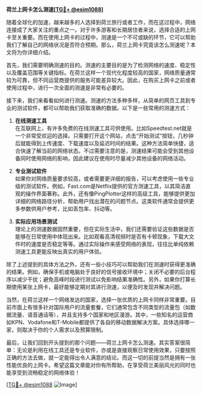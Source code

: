 **荷兰上网卡怎么测速[[TG💪+ @esim1088](https://t.me/s/esim1088)]**

随着全球化的加速，越来越多的人选择到荷兰旅行或者工作，而在这过程中，网络连接成了大家关注的重点之一。对于许多游客和长期居住者来说，选择合适的上网卡至关重要。而在使用上网卡的过程中，测速是一个不可或缺的环节，它可以帮助我们了解自己的网络状况是否符合预期。那么，荷兰上网卡究竟该怎么测速呢？本文将为你详细介绍。

首先，我们需要明确测速的目的。测速的主要目的是为了检测网络的速度、稳定性以及覆盖范围等关键指标。在荷兰这样一个现代化程度较高的国家，网络质量通常较为可靠，但不同运营商提供的服务可能差异较大。因此，在购买上网卡之前或者使用过程中，进行一次全面的测速是非常有必要的。

接下来，我们来看看如何进行测速。测速的方法多种多样，从简单的网页工具到专业的测试软件，都可以帮助我们获取准确的数据。以下是一些常用的测速方式：

1. **在线测速工具**  
   在互联网上，有许多免费的在线测速工具可供使用。比如Speedtest.net就是一个非常受欢迎的选择。只需要打开这个网站，点击“开始测试”按钮，几秒钟后就能得到上传速度、下载速度以及延迟时间的结果。这种方法简单快捷，适合快速了解当前的网络状态。不过需要注意的是，测速结果可能会受到其他设备同时使用网络的影响，因此建议在使用时尽量减少其他设备的网络活动。

2. **专业测试软件**  
   如果你对网络质量要求较高，或者需要更详细的报告，可以考虑使用一些专业级的测试软件。例如，Fast.com是Netflix提供的官方测速工具，以其简洁直观的操作界面著称。此外，还有像PingPlotter这样的高级工具，能够提供更加详细的网络路径分析，帮助用户找出潜在的问题节点。这类软件通常会提供更多参数供用户参考，比如丢包率、抖动等。

3. **实际应用场景测试**  
   理论上的测速数据固然重要，但在实际生活中，我们还需要验证这些数据是否能够在日常使用中体现出来。比如观看高清视频时是否有卡顿现象，下载大文件时的速度是否稳定等等。通过实际操作来感受网络的表现，往往比单纯依赖测速工具更能反映出真实的用户体验。

除了上述提到的具体方法之外，还有一些小技巧可以帮助我们在测速时获得更准确的结果。例如，确保手机或电脑处于良好的信号接收环境中；关闭不必要的后台程序以减少干扰；避免高峰时段进行测试以免影响结果准确性。另外，如果你打算长期使用某张上网卡，最好能够定期对其进行测速，以便及时发现并解决问题。

当然，在荷兰这样一个网络发达的国家，选择一张优质的上网卡同样非常重要。目前市面上有很多针对国际用户的流量套餐，它们通常包含不同类型的流量包（如数据流量、语音通话等），并且支持多个国家和地区漫游。其中，一些知名的运营商如KPN、Vodafone和T-Mobile都提供了各自的移动数据解决方案。具体选择哪一家，则取决于你的个人需求以及预算限制。

最后，让我们回到开头提到的那个问题——荷兰上网卡怎么测速。其实答案很简单：无论是利用在线工具还是专业软件，亦或是直接观察日常使用效果，只要按照正确的方法去做，就一定能得出令人满意的结论。而这一切的前提当然是拥有一张性能优良的上网卡。希望这篇文章能对你有所帮助，在享受荷兰美丽风光的同时也能享受到流畅稳定的网络体验！

[[TG💪+ @esim1088](https://t.me/s/esim1088) ![Image](https://i.postimg.cc/4NQfJmqS/Snipaste-2025-05-13-00-14-12.png)]